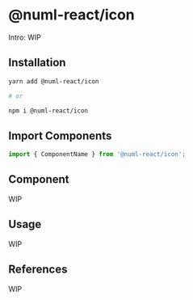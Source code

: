 # @numl-react/icon

Intro: WIP

## Installation

```sh
yarn add @numl-react/icon

# or

npm i @numl-react/icon
```

## Import Components

```jsx
import { ComponentName } from '@numl-react/icon';
```

## Component

WIP

## Usage

WIP

## References

WIP
